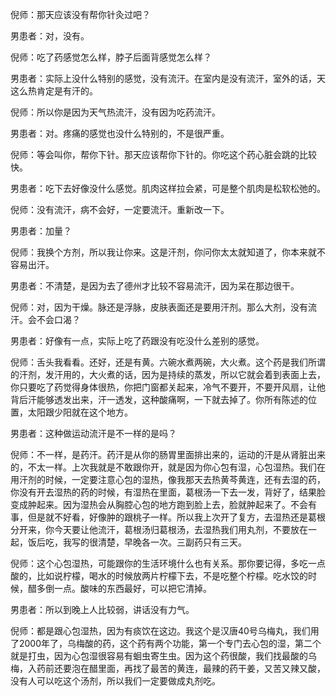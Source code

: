 倪师：那天应该没有帮你针灸过吧？

男患者：对，没有。

倪师：吃了药感觉怎么样，脖子后面背感觉怎么样？

男患者：实际上没什么特别的感觉，没有流汗。在室内是没有流汗，室外的话，天这么热肯定是有汗的。

倪师：所以你是因为天气热流汗，没有因为吃药流汗。

男患者：对。疼痛的感觉也没什么特别的，不是很严重。

倪师：等会叫你，帮你下针。那天应该帮你下针的。你吃这个药心脏会跳的比较快。

男患者：吃下去好像没什么感觉。肌肉这样拉会紧，可是整个肌肉是松软松弛的。

倪师：没有流汗，病不会好，一定要流汗。重新改一下。

男患者：加量？

倪师：我换个方剂，所以我让你来。这是汗剂，你问你太太就知道了，你本来就不容易出汗。

男患者：不清楚，是因为去了德州才比较不容易流汗，因为呆在那边很干。

倪师：对，因为干燥。脉还是浮脉，皮肤表面还是要用汗剂。那么大剂，没有流汗。会不会口渴？

男患者：好像有一点，实际上吃了药跟没有吃没什么差别的感觉。

倪师：舌头我看看。还好，还是有黄。六碗水煮两碗，大火煮。这个药是我们所谓的汗剂，发汗用的，大火煮的话，因为是持续的蒸发，所以它就会着到表面上去，你只要吃了药觉得身体很热，你把门窗都关起来，冷气不要开，不要开风扇，让他背后汗能够透发出来，汗一透发，这种酸痛啊，一下就去掉了。你所有陈述的位置，太阳跟少阳就在这个地方。

男患者：这种做运动流汗是不一样的是吗？

倪师：不一样，是药汗。药汗是从你的肠胃里面排出来的，运动的汗是从肾脏出来的，不太一样。上次我就是不敢跟你开，就是因为你心包有湿，心包湿热。我们在用汗剂的时候，一定要注意心包的湿热，像我那天去热黄芩黄连，还有去湿的药，你没有开去湿热的药的时候，有湿热在里面，葛根汤一下去一发，背好了，结果脸变成肿起来。因为湿热会从胸腔心包的地方跑到脸上去，脸就肿起来了。不会有事，但是就不好看，好像肿的跟桃子一样。所以我上次开了复方，去湿热还是葛根分开来，你今天要让他流汗，葛根汤归葛根汤，去湿热我们用丸剂，不要放在一起，饭后吃，我写的很清楚，早晚各一次。三副药只有三天。

倪师：这个心包湿热，可能跟你的生活环境什么也有关系。那你要记得，多吃一点酸的，比如说柠檬，喝水的时候放两片柠檬下去，不是吃整个柠檬。吃水饺的时候，醋多倒一点。酸味的东西最好，可以把它清掉。

男患者：所以到晚上人比较弱，讲话没有力气。

倪师：都是跟心包湿热，因为有痰饮在这边。我这个是汉唐40号乌梅丸，我们用了2000年了，乌梅酸的药，这个药有两个功能，第一个专门去心包的湿，第二个就是打虫，因为心包湿很容易有蛔虫寄生虫。因为这个药很酸，我们找最酸的乌梅，入药前还要泡在醋里面，再找了最苦的黄连，最辣的药干姜，又苦又辣又酸，没有人可以吃这个汤剂，所以我们一定要做成丸剂吃。


